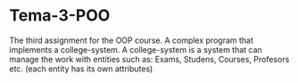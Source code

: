 # Tema-3-POO
The third assignment for the OOP course.
A complex program that implements a college-system. A college-system is a system that can manage the work with entities such as: Exams, Studens, Courses, Profesors etc. (each entity has its own attributes)
